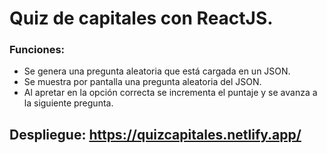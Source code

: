 # Quiz de capitales con ReactJS.

### Funciones:
- Se genera una pregunta aleatoria que está cargada en un JSON.
- Se muestra por pantalla una pregunta aleatoria del JSON.
- Al apretar en la opción correcta se incrementa el puntaje y se avanza a la siguiente pregunta.

## Despliegue: https://quizcapitales.netlify.app/

